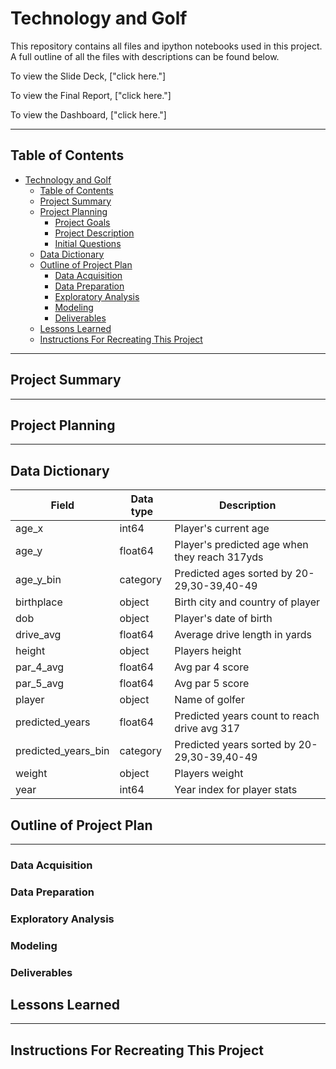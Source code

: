 # Technology and Golf

This repository contains all files and ipython notebooks used in this project. A full outline of all the files with descriptions can be found below.

To view the Slide Deck, ["click here."] 

To view the Final Report, ["click here."]

To view the Dashboard, ["click here."]

___
## Table of Contents

- [Technology and Golf](#technology-and-golf)
  - [Table of Contents](#table-of-contents)
  - [Project Summary](#project-summary)
  - [Project Planning](#project-planning)
    - [Project Goals](#project-goals)
    - [Project Description](#project-description)
    - [Initial Questions](#initial-questions)
  - [Data Dictionary](#data-dictionary)
  - [Outline of Project Plan](#outline-of-project-plan)
    - [Data Acquisition](#data-acquisition)
    - [Data Preparation](#data-preparation)
    - [Exploratory Analysis](#exploratory-analysis)
    - [Modeling](#modeling)
    - [Deliverables](#deliverables)
  - [Lessons Learned](#lessons-learned)
  - [Instructions For Recreating This Project](#instructions-for-recreating-this-project)

___
## Project Summary
___
## Project Planning
___
## Data Dictionary
|      Field 		      |        Data type 		   |				       Description				            |
|---------------------|------------------------|----------------------------------------------|
| age_x               |                   int64| Player's current age           				      |
| age_y               |                 float64| Player's predicted age when they reach 317yds|
| age_y_bin           |                category| Predicted ages sorted by 20-29,30-39,40-49   |
| birthplace          |                  object| Birth city and country of player             |
| dob                 |                  object| Player's date of birth                       |
| drive_avg           |                 float64| Average drive length in yards                |
| height              |                  object| Players height                               |
| par_4_avg           |                 float64| Avg par 4 score                 		          |
| par_5_avg           |                 float64| Avg par 5 score                              |
| player              |                  object| Name of golfer                               |
| predicted_years     |                 float64| Predicted years count to reach drive avg 317 |
| predicted_years_bin |                category| Predicted years sorted by 20-29,30-39,40-49  |
| weight              |                  object| Players weight                               |
| year                |                   int64| Year index for player stats                  |


## Outline of Project Plan
---
### Data Acquisition

### Data Preparation

### Exploratory Analysis

### Modeling

### Deliverables

## Lessons Learned
___
## Instructions For Recreating This Project

